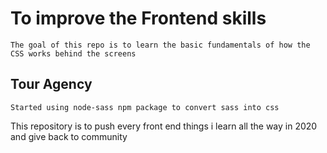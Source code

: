 # To improve the Frontend skills

    The goal of this repo is to learn the basic fundamentals of how the CSS works behind the screens

## Tour Agency

    Started using node-sass npm package to convert sass into css

This repository is to push every front end things i learn all the way in 2020 and give back to community
